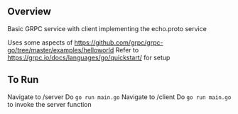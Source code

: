## Overview
Basic GRPC service with client implementing the echo.proto service

Uses some aspects of https://github.com/grpc/grpc-go/tree/master/examples/helloworld
Refer to https://grpc.io/docs/languages/go/quickstart/ for setup

## To Run
Navigate to /server
Do `go run main.go`
Navigate to /client
Do `go run main.go` to invoke the server function

